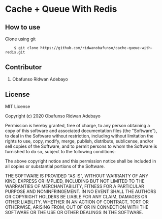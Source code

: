 # Cache + Queue With Redis

## How to use

Clone using git

```
    $ git clone https://github.com/ridwanobafunso/cache-queue-with-redis.git
```

## Contributor

1.  Obafunso Ridwan Adebayo

## License

MIT License

Copyright (c) 2020 Obafunso Ridwan Adebayo

Permission is hereby granted, free of charge, to any person obtaining a copy
of this software and associated documentation files (the "Software"), to deal
in the Software without restriction, including without limitation the rights
to use, copy, modify, merge, publish, distribute, sublicense, and/or sell
copies of the Software, and to permit persons to whom the Software is
furnished to do so, subject to the following conditions:

The above copyright notice and this permission notice shall be included in all
copies or substantial portions of the Software.

THE SOFTWARE IS PROVIDED "AS IS", WITHOUT WARRANTY OF ANY KIND, EXPRESS OR
IMPLIED, INCLUDING BUT NOT LIMITED TO THE WARRANTIES OF MERCHANTABILITY,
FITNESS FOR A PARTICULAR PURPOSE AND NONINFRINGEMENT. IN NO EVENT SHALL THE
AUTHORS OR COPYRIGHT HOLDERS BE LIABLE FOR ANY CLAIM, DAMAGES OR OTHER
LIABILITY, WHETHER IN AN ACTION OF CONTRACT, TORT OR OTHERWISE, ARISING FROM,
OUT OF OR IN CONNECTION WITH THE SOFTWARE OR THE USE OR OTHER DEALINGS IN THE
SOFTWARE.
